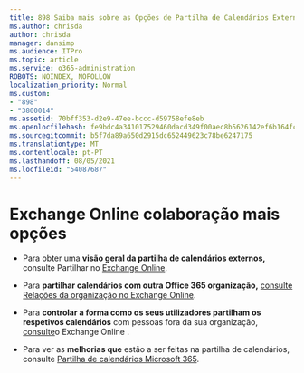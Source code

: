 ```yaml
---
title: 898 Saiba mais sobre as Opções de Partilha de Calendários Externos
ms.author: chrisda
author: chrisda
manager: dansimp
ms.audience: ITPro
ms.topic: article
ms.service: o365-administration
ROBOTS: NOINDEX, NOFOLLOW
localization_priority: Normal
ms.custom:
- "898"
- "3800014"
ms.assetid: 70bff353-d2e9-47ee-bccc-d59758efe8eb
ms.openlocfilehash: fe9bdc4a341017529460dacd349f00aec8b5626142ef6b164fc61ae2581d5584
ms.sourcegitcommit: b5f7da89a650d2915dc652449623c78be6247175
ms.translationtype: MT
ms.contentlocale: pt-PT
ms.lasthandoff: 08/05/2021
ms.locfileid: "54087687"
---
```

# <a name="exchange-online-collaboration-options"></a>Exchange Online colaboração mais opções

- Para obter uma **visão geral da partilha de calendários externos,** consulte Partilhar no [Exchange Online](https://technet.microsoft.com/library/jj916670%28v=exchg.150%29.aspx).

- Para **partilhar calendários com outra Office 365 organização,** [consulte Relações da organização no Exchange Online](https://technet.microsoft.com/library/jj916658%28v=exchg.150%29.aspx).

- Para **controlar a forma como os seus utilizadores partilham os respetivos calendários** com pessoas fora da sua organização, [consulte](https://technet.microsoft.com/library/jj916673%28v=exchg.150%29.aspx)o Exchange Online .

- Para ver as **melhorias que** estão a ser feitas na partilha de calendários, consulte [Partilha de calendários Microsoft 365](https://support.office.com/article/calendar-sharing-in-microsoft-365-b576ecc3-0945-4d75-85f1-5efafb8a37b4).
